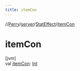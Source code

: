 ```yaml
---
title: itemCon
---
```

//[Perry](../../../index.html)/[server](../index.html)/[StatEffect](index.html)/[itemCon](item-con.html)



# itemCon



[jvm]\
val [itemCon](item-con.html): [Int](https://kotlinlang.org/api/latest/jvm/stdlib/kotlin/-int/index.html)




